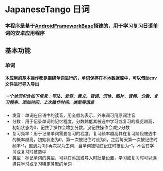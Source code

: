 # JapaneseTango 日词
### 本程序是基于[AndroidFrameworkBase](https://github.com/The---onE/AndroidFrameworkBase)搭建的，用于学习复习日语单词的安卓应用程序

## 基本功能

### 单词
#### 本应用的基本操作都是围绕单词进行的，单词保存在本地数据库中，可以借助csv文件进行导入导出
##### 一个单词包含如下信息：写法、发音、意义、音调、词性、图片、音频、分数、复习频率、添加时间、上次操作时间、类型等信息
- 发音：单词在日语中的读音，用全假名表示，外来词可用原词注音
- 分数：用于记录单词的记忆程度，分数越低其被选中学习或复习的概览越高，初始状态为0，记住了操作会增加分数，没记住操作会减少分数
- 复习频率：用于记录单词需要复习的程度，复习频率越高其在复习阶段被选中的概率越高，初始状态为0，第一次被记住时设为5，之后每天第一次被记住时频率-1，直到为0即再次视为生词，当单词被彻底记住时被设为-1，不会在学习或复习时被选中
- 类型：标记单词的类型，可以在添加或导入时批量设置，学习或复习时可以选择只学习或复习特定类型的单词
